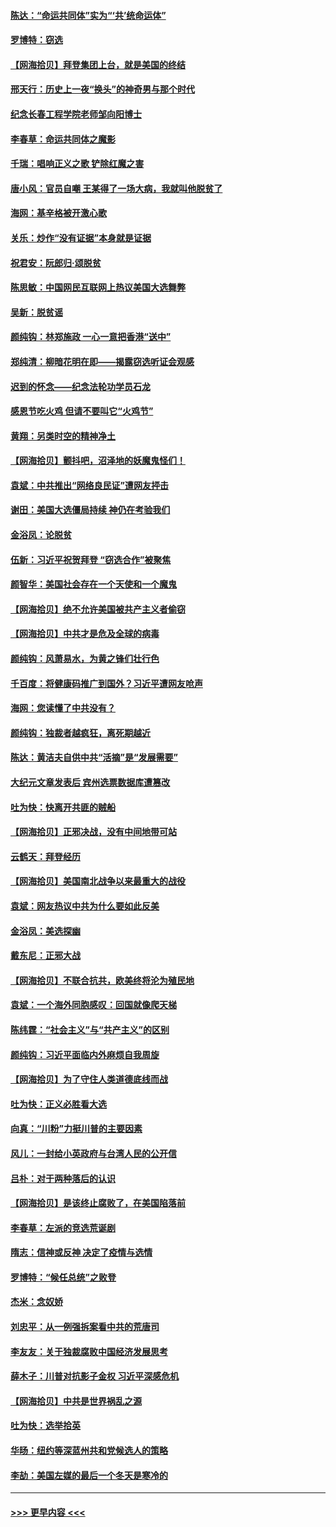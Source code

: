 #### [陈达：“命运共同体”实为“‘共’统命运体”](../pages/nsc993/n12590865.md?t=12022251) 
#### [罗博特：窃选](../pages/nsc993/n12590619.md?t=12022251) 
#### [【网海拾贝】拜登集团上台，就是美国的终结](../pages/nsc993/n12589725.md?t=12022251) 
#### [邢天行：历史上一夜“换头”的神奇男与那个时代](../pages/nsc993/n12589424.md?t=12022251) 
#### [纪念长春工程学院老师邹向阳博士](../pages/nsc993/n12585390.md?t=12022251) 
#### [李春草：命运共同体之魔影](../pages/nsc993/n12585026.md?t=12022251) 
#### [千瑞：唱响正义之歌 铲除红魔之害](../pages/nsc993/n12585002.md?t=12022251) 
#### [唐小风：官员自嘲 王某得了一场大病，我就叫他脱贫了](../pages/nsc993/n12584981.md?t=12022251) 
#### [海网：基辛格被开激心歌](../pages/nsc993/n12584946.md?t=12022251) 
#### [关乐：炒作“没有证据”本身就是证据](../pages/nsc993/n12583146.md?t=12022251) 
#### [祝君安：阮郎归‧颂脱贫](../pages/nsc993/n12583119.md?t=12022251) 
#### [陈思敏：中国网民互联网上热议美国大选舞弊](../pages/nsc993/n12582845.md?t=12022251) 
#### [吴新：脱贫谣](../pages/nsc993/n12580839.md?t=12022251) 
#### [颜纯钩：林郑施政 一心一意把香港“送中”](../pages/nsc993/n12580805.md?t=12022251) 
#### [郑纯清：柳暗花明在即——揭露窃选听证会观感](../pages/nsc993/n12580795.md?t=12022251) 
#### [迟到的怀念——纪念法轮功学员石龙](../pages/nsc993/n12580245.md?t=12022251) 
#### [感恩节吃火鸡  但请不要叫它“火鸡节”](../pages/nsc993/n12580252.md?t=12022251) 
#### [黄翔：另类时空的精神净土](../pages/nsc993/n12578638.md?t=12022251) 
#### [【网海拾贝】颤抖吧，沼泽地的妖魔鬼怪们！](../pages/nsc993/n12578552.md?t=12022251) 
#### [袁斌：中共推出“网络良民证”遭网友抨击](../pages/nsc993/n12578511.md?t=12022251) 
#### [谢田：美国大选僵局持续 神仍在考验我们](../pages/nsc993/n12577432.md?t=12022251) 
#### [金浴凤：论脱贫](../pages/nsc993/n12576386.md?t=12022251) 
#### [伍新：习近平祝贺拜登 “窃选合作”被聚焦](../pages/nsc993/n12576358.md?t=12022251) 
#### [颜智华：美国社会存在一个天使和一个魔鬼](../pages/nsc993/n12574299.md?t=12022251) 
#### [【网海拾贝】绝不允许美国被共产主义者偷窃](../pages/nsc993/n12573396.md?t=12022251) 
#### [【网海拾贝】中共才是危及全球的病毒](../pages/nsc993/n12571204.md?t=12022251) 
#### [颜纯钩：风萧易水，为黄之锋们壮行色](../pages/nsc993/n12571487.md?t=12022251) 
#### [千百度：将健康码推广到国外？习近平遭网友呛声](../pages/nsc993/n12570808.md?t=12022251) 
#### [海网：您读懂了中共没有？](../pages/nsc993/n12570487.md?t=12022251) 
#### [颜纯钩：独裁者越疯狂，离死期越近](../pages/nsc993/n12569055.md?t=12022251) 
#### [陈达：黄洁夫自供中共“活摘”是“发展需要”](../pages/nsc993/n12568541.md?t=12022251) 
#### [大纪元文章发表后 宾州选票数据库遭篡改](../pages/nsc993/n12568105.md?t=12022251) 
#### [吐为快：快离开共匪的贼船](../pages/nsc993/n12568462.md?t=12022251) 
#### [【网海拾贝】正邪决战，没有中间地带可站](../pages/nsc993/n12568439.md?t=12022251) 
#### [云鹤天：拜登经历](../pages/nsc993/n12567294.md?t=12022251) 
#### [【网海拾贝】美国南北战争以来最重大的战役](../pages/nsc993/n12567247.md?t=12022251) 
#### [袁斌：网友热议中共为什么要如此反美](../pages/nsc993/n12567162.md?t=12022251) 
#### [金浴凤：美选探幽](../pages/nsc993/n12567147.md?t=12022251) 
#### [戴东尼：正邪大战](../pages/nsc993/n12567033.md?t=12022251) 
#### [【网海拾贝】不联合抗共，欧美终将沦为殖民地](../pages/nsc993/n12565068.md?t=12022251) 
#### [袁斌：一个海外同胞感叹：回国就像爬天梯](../pages/nsc993/n12564986.md?t=12022251) 
#### [陈纬霆：“社会主义”与“共产主义”的区别](../pages/nsc993/n12562417.md?t=12022251) 
#### [颜纯钩：习近平面临内外麻烦自我周旋](../pages/nsc993/n12563356.md?t=12022251) 
#### [【网海拾贝】为了守住人类道德底线而战](../pages/nsc993/n12562542.md?t=12022251) 
#### [吐为快：正义必胜看大选](../pages/nsc993/n12561967.md?t=12022251) 
#### [向真：“川粉”力挺川普的主要因素](../pages/nsc993/n12560774.md?t=12022251) 
#### [风儿：一封给小英政府与台湾人民的公开信](../pages/nsc993/n12560581.md?t=12022251) 
#### [吕朴：对于两种落后的认识](../pages/nsc993/n12560492.md?t=12022251) 
#### [【网海拾贝】是该终止腐败了，在美国陷落前](../pages/nsc993/n12559936.md?t=12022251) 
#### [李春草：左派的竞选荒诞剧](../pages/nsc993/n12558380.md?t=12022251) 
#### [隋志：信神或反神 决定了疫情与选情](../pages/nsc993/n12558255.md?t=12022251) 
#### [罗博特：“候任总统”之败登](../pages/nsc993/n12558189.md?t=12022251) 
#### [杰米：念奴娇](../pages/nsc993/n12558174.md?t=12022251) 
#### [刘忠平：从一例强拆案看中共的荒唐司](../pages/nsc993/n12558036.md?t=12022251) 
#### [李友友：关于独裁腐败中国经济发展思考](../pages/nsc993/n12558004.md?t=12022251) 
#### [薛木子：川普对抗影子金权 习近平深感危机](../pages/nsc993/n12557342.md?t=12022251) 
#### [【网海拾贝】中共是世界祸乱之源](../pages/nsc993/n12555353.md?t=12022251) 
#### [吐为快：选举拾英](../pages/nsc993/n12555041.md?t=12022251) 
#### [华旸：纽约等深蓝州共和党候选人的策略](../pages/nsc993/n12554309.md?t=12022251) 
#### [李劼：美国左媒的最后一个冬天是寒冷的](../pages/nsc993/n12552947.md?t=12022251) 

----
#### [ >>> 更早内容 <<< ](../indexes/nsc993-earlier.md)
